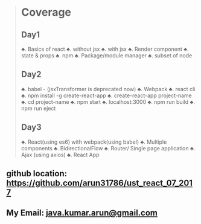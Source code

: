 ># Coverage
>## Day1
> ♣. Basics of react
>  ♣. without jsx
>  ♣. with jsx
>  ♣. Render component
>  ♣. state & props
> ♣. npm
>  ♣. Package/module manager
>  ♣. subset of node
>
>## Day2
> ♣. babel - (jsxTransformer is deprecated now)
> ♣. Webpack
> ♣. react cli
>   ♣. npm install -g create-react-app
>	  ♣. create-react-app project-name
>	  ♣. cd project-name
>	  ♣. npm start
>		  ♣. localhost:3000
>	  ♣. npm run build
>	  ♣. npm run eject
>
>## Day3
> ♣. React(using es6) with webpack(using babel)
> ♣. Multiple components
> ♣. BidirectionalFlow
> ♣. Router/ Single page application
> ♣. Ajax (using axios)
> ♣. React App


## github location: 	https://github.com/arun31786/ust_react_07_2017
## My Email:			java.kumar.arun@gmail.com
